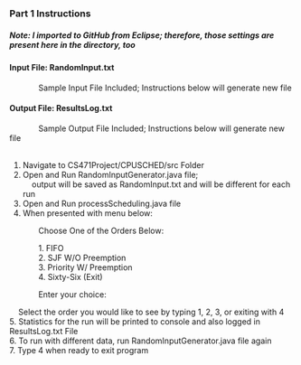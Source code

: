 ### Part 1 Instructions ###

##### Note: I imported to GitHub from Eclipse; therefore, those settings are present here in the directory, too #####

#### Input File: RandomInput.txt ####
&nbsp;&nbsp;&nbsp;&nbsp;&nbsp;&nbsp;&nbsp;&nbsp;&nbsp;&nbsp;&nbsp;&nbsp; Sample Input File Included; Instructions below will generate new file </br>
#### Output File: ResultsLog.txt ####
&nbsp;&nbsp;&nbsp;&nbsp;&nbsp;&nbsp;&nbsp;&nbsp;&nbsp;&nbsp;&nbsp;&nbsp; Sample Output File Included; Instructions below will generate new file </br>
</br>
1. Navigate to CS471Project/CPUSCHED/src Folder </br>
2. Open and Run RandomInputGenerator.java file; </br>
&nbsp;&nbsp;&nbsp; output will be saved as RandomInput.txt and will be different for each run </br>
3. Open and Run processScheduling.java file </br>
4. When presented with menu below: </br>

&nbsp;&nbsp;&nbsp;&nbsp;&nbsp;&nbsp;&nbsp;&nbsp;&nbsp;&nbsp;&nbsp;&nbsp; Choose One of the Orders Below:

&nbsp;&nbsp;&nbsp;&nbsp;&nbsp;&nbsp;&nbsp;&nbsp;&nbsp;&nbsp;&nbsp;&nbsp; 1. FIFO </br>
&nbsp;&nbsp;&nbsp;&nbsp;&nbsp;&nbsp;&nbsp;&nbsp;&nbsp;&nbsp;&nbsp;&nbsp; 2. SJF W/O Preemption </br>
&nbsp;&nbsp;&nbsp;&nbsp;&nbsp;&nbsp;&nbsp;&nbsp;&nbsp;&nbsp;&nbsp;&nbsp; 3. Priority W/ Preemption </br>
&nbsp;&nbsp;&nbsp;&nbsp;&nbsp;&nbsp;&nbsp;&nbsp;&nbsp;&nbsp;&nbsp;&nbsp; 4. Sixty-Six (Exit) </br>

&nbsp;&nbsp;&nbsp;&nbsp;&nbsp;&nbsp;&nbsp;&nbsp;&nbsp;&nbsp;&nbsp;&nbsp; Enter your choice: </br>

&nbsp;&nbsp;&nbsp; Select the order you would like to see by typing 1, 2, 3, or exiting with 4 </br>
5. Statistics for the run will be printed to console and also logged in ResultsLog.txt File </br>
6. To run with different data, run RandomInputGenerator.java file again </br>
7. Type 4 when ready to exit program
